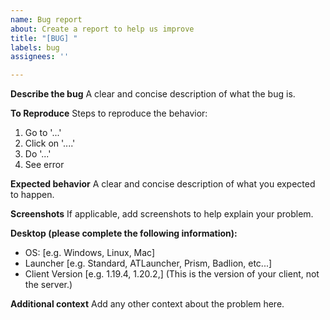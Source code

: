 ```yaml
---
name: Bug report
about: Create a report to help us improve
title: "[BUG] "
labels: bug
assignees: ''

---
```


**Describe the bug**
A clear and concise description of what the bug is.

**To Reproduce**
Steps to reproduce the behavior:
1. Go to '...'
2. Click on '....'
3. Do '...'
4. See error

**Expected behavior**
A clear and concise description of what you expected to happen.

**Screenshots**
If applicable, add screenshots to help explain your problem.

**Desktop (please complete the following information):**
 - OS: [e.g. Windows, Linux, Mac]
 - Launcher [e.g. Standard, ATLauncher, Prism, Badlion, etc...]
 - Client Version [e.g. 1.19.4, 1.20.2,] (This is the version of your client, not the server.)


**Additional context**
Add any other context about the problem here.
